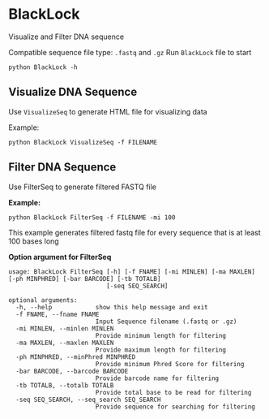 # BlackLock
Visualize and Filter DNA sequence

Compatible sequence file type: `.fastq` and `.gz`
Run `BlackLock` file to start

```
python BlackLock -h
```
## Visualize DNA Sequence
Use `VisualizeSeq` to generate HTML file for visualizing data 

Example:
```
python BlackLock VisualizeSeq -f FILENAME
```
## Filter DNA Sequence
Use FilterSeq to generate filtered FASTQ file

**Example:**
```
python BlackLock FilterSeq -f FILENAME -mi 100
```
  This example generates filtered fastq file for every sequence that is at least 100 bases long

**Option argument for FilterSeq**

```
usage: BlackLock FilterSeq [-h] [-f FNAME] [-mi MINLEN] [-ma MAXLEN] [-ph MINPHRED] [-bar BARCODE] [-tb TOTALB]
                           [-seq SEQ_SEARCH]

optional arguments:
  -h, --help            show this help message and exit
  -f FNAME, --fname FNAME
                        Input Sequence filename (.fastq or .gz)
  -mi MINLEN, --minlen MINLEN
                        Provide minimum length for filtering
  -ma MAXLEN, --maxlen MAXLEN
                        Provide maximum length for filtering
  -ph MINPHRED, --minPhred MINPHRED
                        Provide minimum Phred Score for filtering
  -bar BARCODE, --barcode BARCODE
                        Provide barcode name for filtering
  -tb TOTALB, --totalb TOTALB
                        Provide total base to be read for filtering
  -seq SEQ_SEARCH, --seq_search SEQ_SEARCH
                        Provide sequence for searching for filtering
```
